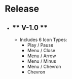 # Release
- ## ** V-1.0 **
  - Includes 6 Icon Types:
    - Play / Pause
    - Menu / Close
    - Menu / Arrow
    - Menu / Minus
    - Menu / Chevron
    - Chevron

